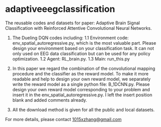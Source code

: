 # adaptiveeegclassification
The reusable codes and datasets for paper: Adaptive Brain Signal Classification with Reinforced Attentive Convolutional Neural Networks.

1. The Dueling DQN codes including: 
  1.1 Environment code: env_spatial_autoregressive.py, which is the most valuable part. Please design your environment based on your classification task. It can not only used on EEG data classification but can be used for any policy optimization.
  1.2 Agent: RL_brain.py. 
  1.3 Main: run_this.py

2. In this paper we regard the combination of the convolutional mapping procedure and the classifier as the reward model. To make it more readable and help to design your own reward model, we separately write the reward model as a single python file: B_1DCNN.py. Please design your own reward model corresponding to your problem and insert it in the env_spatial_autoregressive.py. I left the insert position blank and added comments already.

3. All the download method is given for all the public and local datasets.

For more details, please contact 1015xzhang@gmail.com
